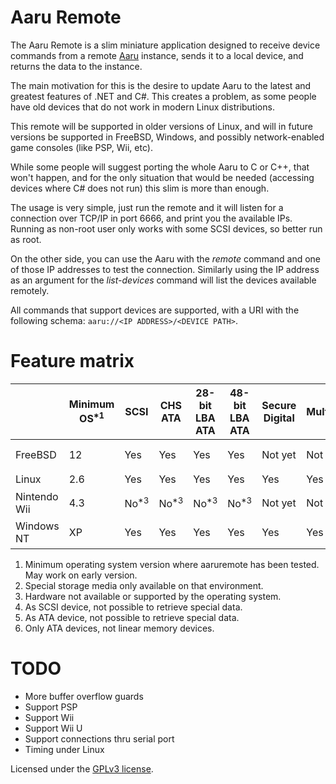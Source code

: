 Aaru Remote
====================

The Aaru Remote is a slim miniature application designed to receive device commands from a remote [Aaru](https://github.com/aaru-dps/Aaru)
instance, sends it to a local device, and returns the data to the instance.

The main motivation for this is the desire to update Aaru to the latest and greatest features of .NET and C#.
This creates a problem, as some people have old devices that do not work in modern Linux distributions.

This remote will be supported in older versions of Linux, and will in future versions be supported in FreeBSD, Windows, and possibly
network-enabled game consoles (like PSP, Wii, etc).

While some people will suggest porting the whole Aaru to C or C++, that won't happen, and for the only situation that
would be needed (accessing devices where C# does not run) this slim is more than enough.

The usage is very simple, just run the remote and it will listen for a connection over TCP/IP in port 6666, and print you
the available IPs. Running as non-root user only works with some SCSI devices, so better run as root.

On the other side, you can use the Aaru with the *remote* command and one of those IP addresses to test the
connection. Similarly using the IP address as an argument for the *list-devices* command will list the devices available
remotely.

All commands that support devices are supported, with a URI with the following schema:
`aaru://<IP ADDRESS>/<DEVICE PATH>`.

Feature matrix
==============
|            |Minimum OS<sup>*1</sup>|     SCSI      |CHS ATA        |28-bit LBA ATA |48-bit LBA ATA |Secure Digital|MultiMediaCard|USB                 |FireWire            |PCMCIA          |Special<sup>*2</sup>|
|------------|-----------------------|---------------|---------------|---------------|---------------|--------------|--------------|--------------------|--------------------|----------------|-------|
|FreeBSD     | 12                    |Yes            |Yes            |Yes            |Yes            |Not yet       |Not yet       |Not yet<sup>*4</sup>|Not yet<sup>*4</sup>|No<sup>*5</sup> ||
|Linux       |2.6                    |Yes            |Yes            |Yes            |Yes            |Yes           |Yes           |Yes                 |Yes                 |Yes<sup>*6</sup>||
|Nintendo Wii|4.3                    |No<sup>*3</sup>|No<sup>*3</sup>|No<sup>*3</sup>|No<sup>*3</sup>|Not yet       |Not yet       |Not yet             |No<sup>*3</sup>     |No<sup>*3</sup> |Not yet|
|Windows NT  | XP                    |Yes            |Yes            |Yes            |Yes            |Yes           |Yes           |Yes                 |Not yet<sup>*4</sup>|No<sup>*5</sup> ||

1. Minimum operating system version where aaruremote has been tested. May work on early version.
2. Special storage media only available on that environment.
3. Hardware not available or supported by the operating system.
4. As SCSI device, not possible to retrieve special data.
5. As ATA device, not possible to retrieve special data.
6. Only ATA devices, not linear memory devices.

TODO
====
- More buffer overflow guards
- Support PSP
- Support Wii
- Support Wii U
- Support connections thru serial port
- Timing under Linux

Licensed under the [GPLv3 license](LICENSE.md).

